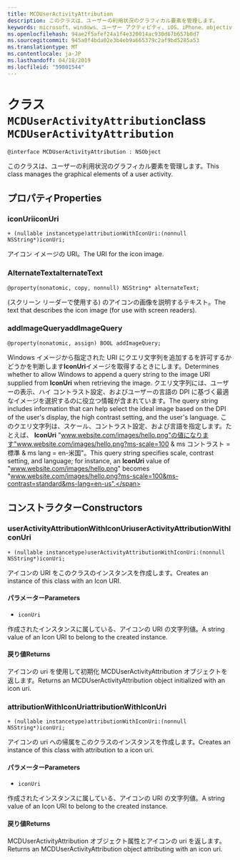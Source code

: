 ```yaml
---
title: MCDUserActivityAttribution
description: このクラスは、ユーザーの利用状況のグラフィカル要素を管理します。
keywords: microsoft、windows、ユーザー アクティビティ、iOS、iPhone、objectiveC に接続されているデバイス、プロジェクトのローマ
ms.openlocfilehash: 94ae2f5afef24a1f4e320014ac930d67b657b0d7
ms.sourcegitcommit: 945a0f4bda02e3b4eb9a665379c2af9bd5285a53
ms.translationtype: MT
ms.contentlocale: ja-JP
ms.lasthandoff: 04/18/2019
ms.locfileid: "59801544"
---
```

# <a name="class-mcduseractivityattribution"></a><span data-ttu-id="ecbf9-104">クラス `MCDUserActivityAttribution`</span><span class="sxs-lookup"><span data-stu-id="ecbf9-104">class `MCDUserActivityAttribution`</span></span>

```
@interface MCDUserActivityAttribution : NSObject
```

<span data-ttu-id="ecbf9-105">このクラスは、ユーザーの利用状況のグラフィカル要素を管理します。</span><span class="sxs-lookup"><span data-stu-id="ecbf9-105">This class manages the graphical elements of a user activity.</span></span>

## <a name="properties"></a><span data-ttu-id="ecbf9-106">プロパティ</span><span class="sxs-lookup"><span data-stu-id="ecbf9-106">Properties</span></span>

### <a name="iconuri"></a><span data-ttu-id="ecbf9-107">iconUri</span><span class="sxs-lookup"><span data-stu-id="ecbf9-107">iconUri</span></span>
`+ (nullable instancetype)attributionWithIconUri:(nonnull NSString*)iconUri;`

<span data-ttu-id="ecbf9-108">アイコン イメージの URI。</span><span class="sxs-lookup"><span data-stu-id="ecbf9-108">The URI for the icon image.</span></span>

### <a name="alternatetext"></a><span data-ttu-id="ecbf9-109">AlternateText</span><span class="sxs-lookup"><span data-stu-id="ecbf9-109">alternateText</span></span>
`@property(nonatomic, copy, nonnull) NSString* alternateText;`

<span data-ttu-id="ecbf9-110">(スクリーン リーダーで使用する) のアイコンの画像を説明するテキスト。</span><span class="sxs-lookup"><span data-stu-id="ecbf9-110">The text that describes the icon image (for use with screen readers).</span></span>

### <a name="addimagequery"></a><span data-ttu-id="ecbf9-111">addImageQuery</span><span class="sxs-lookup"><span data-stu-id="ecbf9-111">addImageQuery</span></span>
`@property(nonatomic, assign) BOOL addImageQuery;`

<span data-ttu-id="ecbf9-112">Windows イメージから指定された URI にクエリ文字列を追加するを許可するかどうかを判断します**IconUri**イメージを取得するときにします。</span><span class="sxs-lookup"><span data-stu-id="ecbf9-112">Determines whether to allow Windows to append a query string to the image URI supplied from **IconUri** when retrieving the image.</span></span> <span data-ttu-id="ecbf9-113">クエリ文字列には、ユーザーの表示、ハイ コントラスト設定、およびユーザーの言語の DPI に基づく最適なイメージを選択するのに役立つ情報が含まれています。</span><span class="sxs-lookup"><span data-stu-id="ecbf9-113">The query string includes information that can help select the ideal image based on the DPI of the user's display, the high contrast setting, and the user's language.</span></span> <span data-ttu-id="ecbf9-114">このクエリ文字列は、スケール、コントラスト設定、および言語を指定します。たとえば、 **IconUri** "www.website.com/images/hello.png"の値になります"www.website.com/images/hello.png?ms-scale=100 & ms コントラスト = 標準 & ms lang = en-米国"。</span><span class="sxs-lookup"><span data-stu-id="ecbf9-114">This query string specifies scale, contrast setting, and language; for instance, an **IconUri** value of "www.website.com/images/hello.png" becomes "www.website.com/images/hello.png?ms-scale=100&ms-contrast=standard&ms-lang=en-us".</span></span>

## <a name="constructors"></a><span data-ttu-id="ecbf9-115">コンストラクター</span><span class="sxs-lookup"><span data-stu-id="ecbf9-115">Constructors</span></span>

### <a name="useractivityattributionwithiconuri"></a><span data-ttu-id="ecbf9-116">userActivityAttributionWithIconUri</span><span class="sxs-lookup"><span data-stu-id="ecbf9-116">userActivityAttributionWithIconUri</span></span>
`+ (nullable instancetype)userActivityAttributionWithIconUri:(nonnull NSString*)iconUri;`

<span data-ttu-id="ecbf9-117">アイコンの URI をこのクラスのインスタンスを作成します。</span><span class="sxs-lookup"><span data-stu-id="ecbf9-117">Creates an instance of this class with an Icon URI.</span></span>

#### <a name="parameters"></a><span data-ttu-id="ecbf9-118">パラメーター</span><span class="sxs-lookup"><span data-stu-id="ecbf9-118">Parameters</span></span>
* `iconUri` 

<span data-ttu-id="ecbf9-119">作成されたインスタンスに属している、アイコンの URI の文字列値。</span><span class="sxs-lookup"><span data-stu-id="ecbf9-119">A string value of an Icon URI to belong to the created instance.</span></span>

#### <a name="returns"></a><span data-ttu-id="ecbf9-120">戻り値</span><span class="sxs-lookup"><span data-stu-id="ecbf9-120">Returns</span></span>
<span data-ttu-id="ecbf9-121">アイコンの uri を使用して初期化 MCDUserActivityAttribution オブジェクトを返します。</span><span class="sxs-lookup"><span data-stu-id="ecbf9-121">Returns an MCDUserActivityAttribution object initialized with an icon uri.</span></span>

### <a name="attributionwithiconuri"></a><span data-ttu-id="ecbf9-122">attributionWithIconUri</span><span class="sxs-lookup"><span data-stu-id="ecbf9-122">attributionWithIconUri</span></span>
`+ (nullable instancetype)attributionWithIconUri:(nonnull NSString*)iconUri;`

<span data-ttu-id="ecbf9-123">アイコンの uri への帰属をこのクラスのインスタンスを作成します。</span><span class="sxs-lookup"><span data-stu-id="ecbf9-123">Creates an instance of this class with attribution to a icon uri.</span></span>

#### <a name="parameters"></a><span data-ttu-id="ecbf9-124">パラメーター</span><span class="sxs-lookup"><span data-stu-id="ecbf9-124">Parameters</span></span>
* `iconUri` 

<span data-ttu-id="ecbf9-125">作成されたインスタンスに属している、アイコンの URI の文字列値。</span><span class="sxs-lookup"><span data-stu-id="ecbf9-125">A string value of an Icon URI to belong to the created instance.</span></span>

#### <a name="returns"></a><span data-ttu-id="ecbf9-126">戻り値</span><span class="sxs-lookup"><span data-stu-id="ecbf9-126">Returns</span></span>
<span data-ttu-id="ecbf9-127">MCDUserActivityAttribution オブジェクト属性とアイコンの uri を返します。</span><span class="sxs-lookup"><span data-stu-id="ecbf9-127">Returns an MCDUserActivityAttribution object attributing with an icon uri.</span></span>